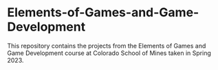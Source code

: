 # Elements-of-Games-and-Game-Development
This repository contains the projects from the Elements of Games and Game Development course at Colorado School of Mines taken in Spring 2023.

